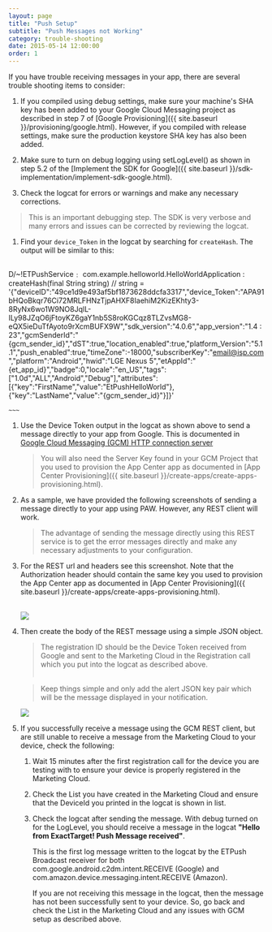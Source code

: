 ```yaml
---
layout: page
title: "Push Setup"
subtitle: "Push Messages not Working"
category: trouble-shooting
date: 2015-05-14 12:00:00
order: 1
---
```

If you have trouble receiving messages in your app, there are several trouble shooting items to consider:

1.  If you compiled using debug settings, make sure your machine's SHA key has been added to your Google Cloud Messaging project as described in step 7 of [Google Provisioning]({{ site.baseurl }}/provisioning/google.html).  However, if you compiled with release settings, make sure the production keystore SHA key has also been added.

1.  Make sure to turn on debug logging using setLogLevel() as shown in step 5.2 of the [Implement the SDK for Google]({{ site.baseurl }}/sdk-implementation/implement-sdk-google.html).

1.  Check the logcat for errors or warnings and make any necessary corrections.

> This is an important debugging step.  The SDK is very verbose and many errors and issues can be corrected by reviewing the logcat.

1.  Find your `device_Token` in the logcat by searching for `createHash`.  The output will be similar to this: 

    ~~~ 
D/~!ETPushService﹕ com.example.helloworld.HelloWorldApplication : createHash(final String string) // string = '{"deviceID":"49ce1d9e493af5bf1873628ddcfa3317","device_Token":"APA91bHQoBkqr76Ci72MRLFHNzTjpAHXF8IaehiM2KizEKhty3-8RyNx6wo1W9NO8JqlL-ILy98JZqO6jFtoyKZ6gaY1nb5S8roKGCqz8TLZvsMG8-eQX5ieDuTfAyoto9rXcmBUFX9W","sdk_version":"4.0.6","app_version":"1.4 : 23","gcmSenderId":"{gcm_sender_id}","dST":true,"location_enabled":true,"platform_Version":"5.1.1","push_enabled":true,"timeZone":-18000,"subscriberKey":"email@isp.com","platform":"Android","hwid":"LGE Nexus 5","etAppId":"{et_app_id}","badge":0,"locale":"en_US","tags":["1.0d","ALL","Android","Debug"],"attributes":[{"key":"FirstName","value":"EtPushHelloWorld"},{"key":"LastName","value":"{gcm_sender_id}"}]}'

    ~~~ 
1.  Use the Device Token output in the logcat as shown above to send a message directly to your app from Google.  This is documented in <a href="https://developer.android.com/google/gcm/http.html" target="_blank">Google Cloud Messaging (GCM) HTTP connection server</a>

    > You will also need the Server Key found in your GCM Project that you used to provision the App Center app as documented in [App Center Provisioning]({{ site.baseurl }}/create-apps/create-apps-provisioning.html).

1.  As a sample, we have provided the following screenshots of sending a message directly to your app using PAW.  However, any REST client will work.

    > The advantage of sending the message directly using this REST service is to get the error messages directly and make any necessary adjustments to your configuration.

1.  For the REST url and headers see this screenshot.  Note that the Authorization header should contain the same key you used to provision the App Center app as documented in [App Center Provisioning]({{ site.baseurl }}/create-apps/create-apps-provisioning.html).<br/><br/>

    <img class="img-responsive" src="{{ site.baseurl }}/assets/GCM-rest-url-and-headers.png" />
1.  Then create the body of the REST message using a simple JSON object.  

    > The registration ID should be the Device Token received from Google and sent to the Marketing Cloud in the Registration call which you put into the logcat as described above.<br/><br/>

    > Keep things simple and only add the alert JSON key pair which will be the message displayed in your notification.

    <img class="img-responsive" src="{{ site.baseurl }}/assets/GCM-rest-body.png" />
1.  If you successfully receive a message using the GCM REST client, but are still unable to receive a message from the Marketing Cloud to your device, check the following:
    
    1.  Wait 15 minutes after the first registration call for the device you are testing with to ensure your device is properly registered in the Marketing Cloud.

    1.  Check the List you have created in the Marketing Cloud and ensure that the DeviceId you printed in the logcat is shown in list.

    1.  Check the logcat after sending the message.  With debug turned on for the LogLevel, you should receive a message in the logcat <b>"Hello from ExactTarget! Push Message received"</b>.

        This is the first log message written to the logcat by the ETPush Broadcast receiver for both com.google.android.c2dm.intent.RECEIVE (Google) and com.amazon.device.messaging.intent.RECEIVE (Amazon).

        If you are not receiving this message in the logcat, then the message has not been successfully sent to your device.  So, go back and check the List in the Marketing Cloud and any issues with GCM setup as described above. 
